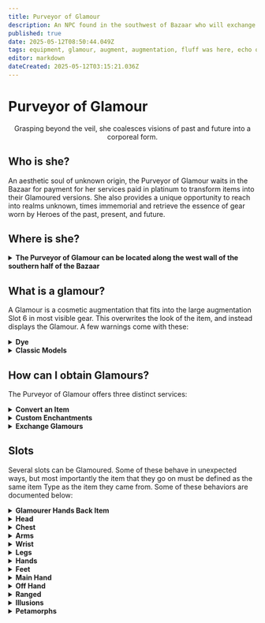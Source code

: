 ```yaml
---
title: Purveyor of Glamour
description: An NPC found in the southwest of Bazaar who will exchange a glamour for the original item and platinum, or provide random glamours for 2 Echo of Memory.
published: true
date: 2025-05-12T08:50:44.049Z
tags: equipment, glamour, augment, augmentation, fluff was here, echo of memory, eom
editor: markdown
dateCreated: 2025-05-12T03:15:21.036Z
---
```


# Purveyor of Glamour

<center>Grasping beyond the veil, she coalesces visions of past and future into a corporeal form.</center>

## Who is she?

An aesthetic soul of unknown origin, the Purveyor of Glamour waits in the Bazaar for payment for her services paid in platinum to transform items into their Glamoured versions. She also provides a unique opportunity to reach into realms unknown, times immemorial and retrieve the essence of gear worn by Heroes of the past, present, and future.<br>

## Where is she?
<div><details>
<summary><strong>The Purveyor of Glamour can be located along the west wall of the southern half of the Bazaar</strong></summary><div class="comparison">
  <img src="/purveyor_of_glamour.png" style="float:center;width:600px;height:512px;">
  </div></details>
  
## What is a glamour?

A Glamour is a cosmetic augmentation that fits into the large augmentation Slot 6 in most visible gear. This overwrites the look of the item, and instead displays the Glamour. A few warnings come with these:

<details>
<summary><strong>Dye</strong></summary><div class="comparison">
<span><strong>Glamours do not inherit dye from slots.</strong><br></span>
</div>
</details>
<details>
<summary><strong>Classic Models</strong></summary><div class="comparison">
<span>When making use of Classic Models via #tim or .ini modification, some undesired Glamour <strong>features</strong> present. These <strong>features</strong> range from Glamours not displaying to a range of graphical glitches spanning from inconvenient to performance-impacting. These <strong>features</strong> are unsupported and we recommend using new models to mitigate any <strong>features</strong> encountered with Glamours due to Classic Models.</span>
</div>
</details>
  
## How can I obtain Glamours?

The Purveyor of Glamour offers three distinct services:
<details>
<summary><strong>Convert an Item</strong></summary><div class="comparison">
Clicking an item onto the Purveyor of Glamour will open a handin window. By providing an item that has a valid Glamour as well as a fee of 5000 platinum pieces via the handin window, you will receive back a cosmetic augmentation version of the item provided as long as it has a valid Glamour version.
</div>
</details>
<details>
<summary><strong>Custom Enchantments</strong></summary><div class="comparison">
  By providing the Purveyor of Glamour two Echo of Memory from your <strong>Alt. Currency</strong> window, she can consume their power to pluck the visage of a piece of gear from the ether, providing you one randomized Glamour.
</div>
</details>
<details>
<summary><strong>Exchange Glamours</strong></summary><div class="comparison">
Providing four items which have "'Glamour' - " in their name to the Purveyor of Glamour will extract their essence. A significant portion of this essence is lost in the unpredictable process of restructuring a new item, so what remains will only be one randomized item.
</div>
</details>

## Slots

Several slots can be Glamoured. Some of these behave in unexpected ways, but most importantly the item that they go on must be defined as the same item Type as the item they came from. Some of these behaviors are documented below:
<details>
<summary><strong>Glamourer Hands Back Item</strong></summary><div class="comparison">
<span>The Glamourer hands back items that don't have a valid Glamour associated with them despite being paid 5000pp. If an item has a valid Glamour in <span><a href="https://eqdb.net/">EQDB</a> already, please report the item and its Glamour with links as a #bug on the Discord.<br>
<br>
If the item does not have a valid Glamour, then it is not currently available to be fixed and may appear in a future batch.</span>
</div>
</details>
<details>
<summary><strong>Head</strong></summary><div class="comparison">
<span>Some items are defined as Gems or Jewellery due to being "vendor trash." If an item can't accept or be used as a Glamour for this reason, please report it as a #bug on the <a href="discord.gg/heroesjourney">Discord</a>.</span>
</div>
</details>
<details>
<summary><strong>Chest</strong></summary><div class="comparison">
Nothing special here!
</div>
</details>
<details>
<summary><strong>Arms</strong></summary><div class="comparison">
Nothing special here!
</div>
</details>
<details>
<summary><strong>Wrist</strong></summary><div class="comparison">
<span>Some items are defined as Gems or Jewellery due to being "vendor trash." If an item can't accept or be used as a Glamour for this reason, please report it as a #bug on the <a href="discord.gg/heroesjourney">Discord</a>.</span>
</div>
</details>
<details>
<summary><strong>Legs</strong></summary><div class="comparison">
Nothing special here!
</div>
</details>  
<details>
<summary><strong>Hands</strong></summary><div class="comparison">
Nothing special here!
</div>
</details>
<details>
<summary><strong>Feet</strong></summary><div class="comparison">
Nothing special here!
</div>
</details>
<details>
<summary><strong>Main Hand</strong></summary><div class="comparison">
For the most part, any weapon or shield Glamour can be used over any weapon which can be used to attack. Weapons that have no Delay or Skill field are not valid weapons and are unlikely to accept type 20 (Weapon Glamour) augments. This is not a bug.
</div>
</details>
<details>
<summary><strong>Off Hand</strong></summary><div class="comparison">
For the most part, any weapon or shield Glamour can be used over any weapon which can be used to attack. Weapons that have no Delay or Skill field are not valid weapons and are unlikely to accept type 20 (Weapon Glamour) augments. This is not a bug.
</div>
</details>
<details>
<summary><strong>Ranged</strong></summary><div class="comparison">
For the most part, any weapon or shield Glamour can be used over any weapon which can be used to attack. Weapons that have no Delay or Skill field are not valid weapons and are unlikely to accept type 20 (Weapon Glamour) augments. This is not a bug.
<br>
<br>
In many cases, in order to get a Bow Glamour to display a Bow must be used as the augmented item.
</div>
</details>
<details>
<summary><strong>Illusions</strong></summary><div class="comparison">
<span>These are clicky items that transform your appearance. These are not the same thing as Glamours, but some can be obtained from the <a href="https://wiki.heroesjourneyemu.com/e/en/equipment-guide/platinum-arcade">Platinum Arcade</a>. <strong>These cannot be traded in at a 4:1 ratio.</strong></span>
</div>
</details>
  <details>
<summary><strong>Petamorphs</strong></summary><div class="comparison">
<span>These are clicky items that transform your pet's appearance. These are not the same thing as Glamours, but some can be obtained from the <a href="https://wiki.heroesjourneyemu.com/e/en/equipment-guide/platinum-arcade">Platinum Arcade</a>. <strong>These cannot be traded in at a 4:1 ratio.</strong></span>
</div>
</details>